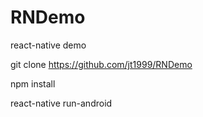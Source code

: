 # RNDemo
react-native demo


git clone https://github.com/jt1999/RNDemo

npm install

react-native run-android
